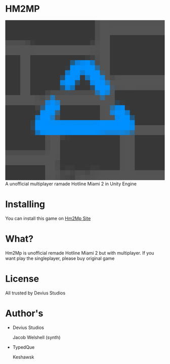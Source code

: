 # HM2MP
![Logo](Hm2MpLogo.png)
A unofficial multiplayer ramade Hotline Miami 2 in Unity Engine

# Installing
You can install this game on [Hm2Mp Site](https://hm2mp.github.io)

# What?
Hm2Mp is unofficial remade Hotline Miami 2 but with multiplayer. If you want play the singleplayer, please buy original game

# License
All trusted by Devius Studios

# Author's
- Devius Studios

  Jacob Welshell (synth)
- TypedQue

  Keshawsk
